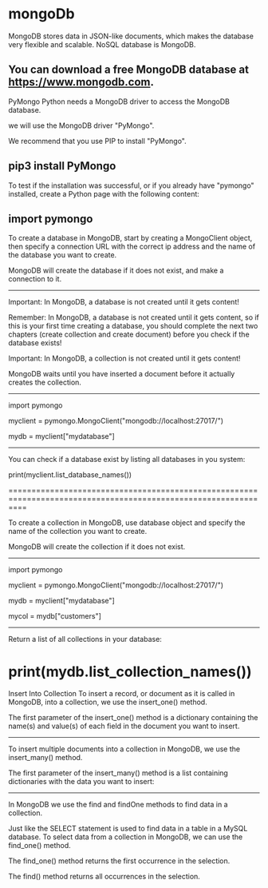 # mongoDb

MongoDB stores data in JSON-like documents, which makes the database very flexible and scalable.
NoSQL database is MongoDB.

You can download a free MongoDB database at https://www.mongodb.com.
---------------------------------------------------------------------------------
PyMongo
Python needs a MongoDB driver to access the MongoDB database.

 we will use the MongoDB driver "PyMongo".

We recommend that you use PIP to install "PyMongo".

pip3 install PyMongo
---------------------------------------------------------------------------------

To test if the installation was successful, or if you already have "pymongo" installed, create a Python page with the following content:

import pymongo
----------------------------------

To create a database in MongoDB, start by creating a MongoClient object, then specify a connection URL with the correct ip address and the name of the database you want to create.

MongoDB will create the database if it does not exist, and make a connection to it.
*******************************************************************************************************
Important: In MongoDB, a database is not created until it gets content!

Remember: In MongoDB, a database is not created until it gets content, so if this is your first time creating a database, you should complete the next two chapters (create collection and create document) before you check if the database exists!

Important: In MongoDB, a collection is not created until it gets content!

MongoDB waits until you have inserted a document before it actually creates the collection.
***********************************************************************************************************
import pymongo

myclient = pymongo.MongoClient("mongodb://localhost:27017/")

mydb = myclient["mydatabase"]


*************
You can check if a database exist by listing all databases in you system:

print(myclient.list_database_names())

  ================================================================================================================
  
  To create a collection in MongoDB, use database object and specify the name of the collection you want to create.

MongoDB will create the collection if it does not exist.
*************
import pymongo

myclient = pymongo.MongoClient("mongodb://localhost:27017/")

mydb = myclient["mydatabase"]

mycol = mydb["customers"]
**************

  Return a list of all collections in your database:

print(mydb.list_collection_names())
=================================================================================================================
Insert Into Collection
To insert a record, or document as it is called in MongoDB, into a collection, we use the insert_one() method.

The first parameter of the insert_one() method is a dictionary containing the name(s) and value(s) of each field in the document you want to insert.

------------
To insert multiple documents into a collection in MongoDB, we use the insert_many() method.

The first parameter of the insert_many() method is a list containing dictionaries with the data you want to insert:

---------------
In MongoDB we use the find and findOne methods to find data in a collection.

Just like the SELECT statement is used to find data in a table in a MySQL database.
To select data from a collection in MongoDB, we can use the find_one() method.

The find_one() method returns the first occurrence in the selection.

The find() method returns all occurrences in the selection.



